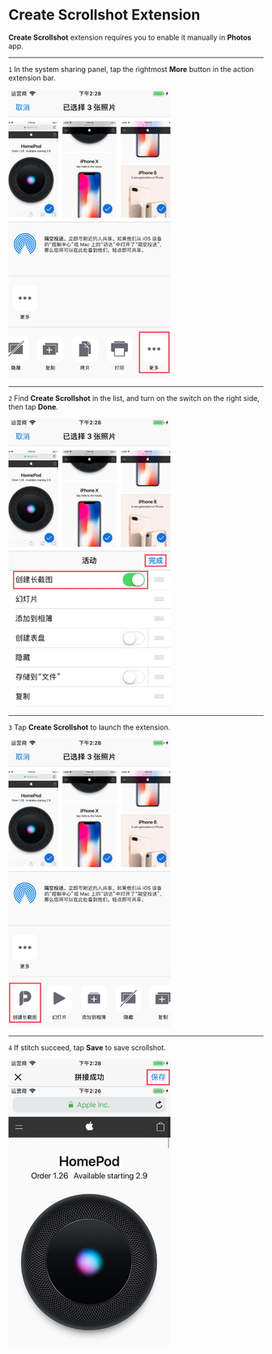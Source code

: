 # Create Scrollshot Extension

**Create Scrollshot** extension requires you to enable it manually in **Photos** app.

---

`1` In the system sharing panel, tap the rightmost **More** button in the action extension bar.

<img src="../image/guide-create-scrollshot-1.jpg" width="320" >

---

`2` Find **Create Scrollshot** in the list, and turn on the switch on the right side, then tap **Done**.

<img src="../image/guide-create-scrollshot-2.jpg" width="320" >

---

`3` Tap **Create Scrollshot** to launch the extension.

<img src="../image/guide-create-scrollshot-3.jpg" width="320" >

---

`4` If stitch succeed, tap **Save** to save scrollshot.

<img src="../image/guide-create-scrollshot-4.jpg" width="320" >

